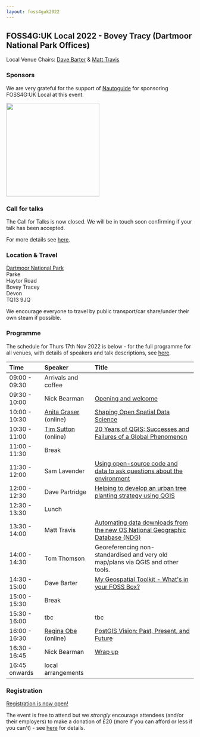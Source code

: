 ```yaml
---
layout: foss4guk2022
---
```


## FOSS4G:UK Local 2022 - Bovey Tracy (Dartmoor National Park Offices)

Local Venue Chairs: [Dave Barter](https://twitter.com/NautoGuide) & [Matt Travis](https://twitter.com/yakus)

### Sponsors
We are very grateful for the support of [Nautoguide](https://nautoguide.com/) for sponsoring FOSS4G:UK Local at this event.<br>

[<img src="images/nautoguide-logo.png" width="250" align="middle">](https://nautoguide.com/)


### Call for talks

The Call for Talks is now closed. We will be in touch soon confirming if your talk has been accepted. 

For more details see [here](https://uk.osgeo.org/foss4guk2022local/index.html#call-for-talks).

### Location & Travel
[Dartmoor National Park](https://www.openstreetmap.org/#map=19/50.59490/-3.68893)<br>
Parke<br>
Haytor Road<br>
Bovey Tracey<br>
Devon<br>
TQ13 9JQ<br>

We encourage everyone to travel by public transport/car share/under their own steam if possible.

### Programme

The schedule for Thurs 17th Nov 2022 is below - for the full programme for all venues, with details of speakers and talk descriptions, see [here](https://docs.google.com/spreadsheets/d/1ChtOtqO0PfZ2ckiZqqJxyV3VhP3Xm-WnkJ6NwZ2UVTM).

Time | Speaker | Title
:-----|:-----|:-----
09:00 - 09:30|Arrivals and coffee
09:30 - 10:00|Nick Bearman| [Opening and welcome](https://www.youtube.com/watch?v=DLwNwLpkwOI&list=PLCvveKqdciOnXD8evjaRrDGLkp7vIDNKp&index=5)
10:00 - 10:30|[Anita Graser](https://anitagraser.com/) (online) | [Shaping Open Spatial Data Science](https://www.youtube.com/watch?v=Iza34-rtQ4A&list=PLCvveKqdciOnXD8evjaRrDGLkp7vIDNKp&index=4)
10:30 - 11:00|[Tim Sutton](https://kartoza.com/the_team/HR-EMP-00002/) (online)| [20 Years of QGIS: Successes and Failures of a Global Phenomenon](https://www.youtube.com/watch?v=UJWmX16rVQc&list=PLCvveKqdciOnXD8evjaRrDGLkp7vIDNKp&index=3)
11:00 - 11:30| Break
11:30 - 12:00 | Sam Lavender |	[Using open-source code and data to ask questions about the environment](https://youtu.be/V-GHNGIzJUQ)
12:00 - 12:30 | Dave Partridge	| [Helping to develop an urban tree planting strategy using QGIS]((https://www.youtube.com/watch?v=7nrxZMjXvRo&list=PLCvveKqdciOkw46JctT9y8tq-A0C8x3ER&index=2))
12:30 - 13:30 | Lunch
13:30 - 14:00 | Matt Travis |	[Automating data downloads from the new OS National Geographic Database (NDG)](https://youtu.be/7nrxZMjXvRo)
14:00 - 14:30 | Tom Thomson	| Georeferencing non-standardised and very old map/plans via QGIS and other tools.
14:30 - 15:00 | Dave Barter |	[My Geospatial Toolkit - What's in your FOSS Box?](https://youtu.be/QxxsYbOBlzM)
15:00 - 15:30 | Break
15:30 - 16:00 | tbc |	tbc
16:00 - 16:30|[Regina Obe](https://twitter.com/reginaobe) (online)|  [PostGIS Vision: Past, Present, and Future](https://www.youtube.com/watch?v=xnF0PqMB3cI&list=PLCvveKqdciOnXD8evjaRrDGLkp7vIDNKp&index=2)
16:30 - 16:45| Nick Bearman| [Wrap up](https://www.youtube.com/watch?v=HDgwwCYhBts&list=PLCvveKqdciOnXD8evjaRrDGLkp7vIDNKp&index=2)
16:45 onwards|local arrangements

### Registration

[Registration is now open!](https://www.eventbrite.co.uk/e/foss4g-uk-local-2022-tickets-405826868087)

The event is free to attend but we *strongly* encourage attendees (and/or their employers) to make a donation of £20 (more if you can afford or less if you can't) - see [here](https://uk.osgeo.org/foss4guk2022local/index.html#registration) for details.
